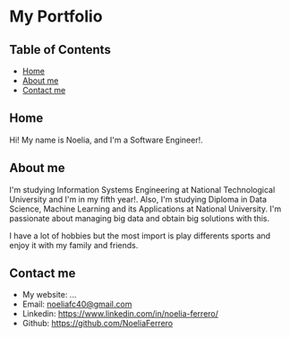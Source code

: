 # My Portfolio

## Table of Contents

- [Home](#home)
- [About me](#about-me)
- [Contact me](#contact-me)


## Home

Hi! My name is Noelia, and I'm a Software Engineer!.


## About me

I'm studying Information Systems Engineering at National Technological University and I'm in my fifth year!. Also, I'm studying Diploma in Data Science, Machine Learning and its Applications at National University. 
I'm passionate about managing big data and obtain big solutions with this. 

I have a lot of hobbies but the most import is play differents sports and enjoy it with my family and friends.

## Contact me

- My website: ...
- Email: noeliafc40@gmail.com
- Linkedin: https://www.linkedin.com/in/noelia-ferrero/
- Github: https://github.com/NoeliaFerrero
